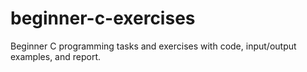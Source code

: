 # beginner-c-exercises
Beginner C programming tasks and exercises with code, input/output examples, and report.
